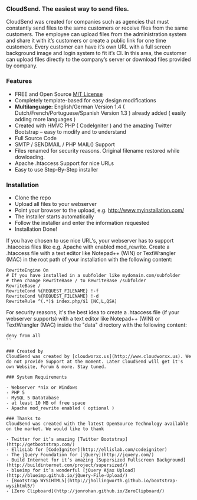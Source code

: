 ### CloudSend. The easiest way to send files.

CloudSend was created for companies such as agencies that must constantly send files to the same customers or receive files from the same customers. The employee can upload files from the administration system and share it with it’s customers or create a public link for one time customers. Every customer can have it’s own URL with a full screen background image and login system to fit it’s CI. In this area, the customer can upload files directly to the company’s server or download files provided by company.


### Features

- FREE and Open Source [MIT License](https://opensource.org/licenses/MIT)
- Completely template-based for easy design modifications
- **Multilanguage:** English/German Version 1.4 ( Dutch/French/Portuguese/Spanish Version 1.3 ) already added ( easily adding more languages )
- Created with HMVC PHP ( CodeIgniter ) and the amazing Twitter Bootstrap – easy to modify and to understand
- Full Source Code
- SMTP / SENDMAIL / PHP MAIL() Support
- Files renamed for security reasons. Original filename restored while dowloading.
- Apache .htaccess Support for nice URLs
- Easy to use Step-By-Step installer


### Installation

- Clone the repo
- Upload all files to your webserver
- Point your browser to the upload, e.g. http://www.myinstallation.com/
- The installer starts automatically
- Follow the installer and enter the information requested
- Installation Done!

If you have chosen to use nice URL's, your webserver has to support .htaccess files like e.g. Apache with enabled mod_rewrite.
Create a .htaccess file with a text editor like Notepad++ (WIN) or TextWrangler (MAC) in the root path of your installation with the following content:

```TXT
RewriteEngine On
# If you have installed in a subfolder like mydomain.com/subfolder
# then change RewriteBase / to RewriteBase /subfolder
RewriteBase /
RewriteCond %{REQUEST_FILENAME} !-f
RewriteCond %{REQUEST_FILENAME} !-d
RewriteRule ^(.*)$ index.php/$1 [NC,L,QSA]		
```

For security reasons, it's the best idea to create a .htaccess file (if your webserver supports) with a text editor like Notepad++ (WIN) or TextWrangler (MAC) inside the "data" directory with the following content:

```TXT
deny from all
``

### Created by
CloudSend was created by [cloudworxx.us](http://www.cloudworxx.us). We do not provide Support at the moment. Later CloudSend will get it's own Website, Forum & more. Stay tuned.

### System Requirements

- Webserver *nix or Windows
- PHP 5
- MySQL 5 Datatabase
- at least 10 MB of free space
- Apache mod_rewrite enabled ( optional )

### Thanks to
CloudSend was created with the latest OpenSource Technology available on the market. We would like to thank

- Twitter for it’s amazing [Twitter Bootstrap](http://getbootstrap.com/)
- EllisLab for [CodeIgniter](http://ellislab.com/codeigniter)
- The jQuery Foundation for [jQuery](http://jquery.com/)
- Build Internet for it’s amazing [Supersized Fullscreen Background](http://buildinternet.com/project/supersized/)
- blueimp for it’s wonderful [jQuery Ajax Upload](http://blueimp.github.io/jQuery-File-Upload/)
- [Bootstrap WYSIHTML5](http://jhollingworth.github.io/bootstrap-wysihtml5/)
- [Zero Clipboard](http://jonrohan.github.io/ZeroClipboard/)
